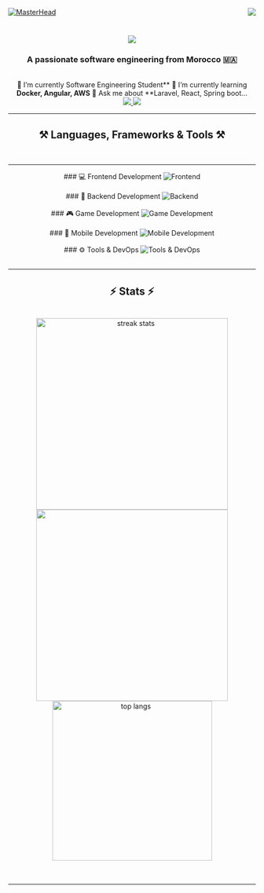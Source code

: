 [![MasterHead](https://firebasestorage.googleapis.com/v0/b/flexi-coding.appspot.com/o/dempgi7-520f8d5f-63d4-4453-8822-dbc149ae27f8.gif?alt=media&token=91c0c7b2-93c3-4029-b011-1a8703c5730d)](https://rishavchanda.io)        <img               align="right"       src="https://visitor-badge.laobi.icu/badge?page_id=salesp07.salesp07"          />      <h1        align="center">           <img         src="https://readme-typing-svg.herokuapp.com/?         font=Righteous&size=35&center=true&vCenter=true&width=500&height=70&duration=4000&lines=Hi+There!+👋;+I'm+Hodaifa+Echffani!;"        />                 </h1>              <h3           align="center">       A                passionate         software     engineering             from       Morocco              🇲🇦</h3>         <br/>     <div           align="center">             🔭                I’m     currently        Software             Engineering             Student**             🌱                  I’m                 currently         learning                 **Docker,                 Angular,               AWS**           💬              Ask                   me         about               **Laravel,                  React,        Spring          boot...       </div>         <div             align="center">             <a                  href="mailto:echffani.hodaifa@gmail.com">        <img              src="https://img.shields.io/badge/Gmail-333333?style=for-the-badge&logo=gmail&logoColor=red"        />          </a>        <a            href="https://www.linkedin.com/in/hodaifa-echffani-297b7b284/"                   target="_blank">            <img       src="https://img.shields.io/badge/LinkedIn-0077B5?style=for-the-badge&logo=linkedin&logoColor=white"                  target="_blank"                  />             </a>        </div>                  <hr/>              <h2                align="center">⚒️          Languages,           Frameworks                   &                Tools           ⚒️</h2>         <br/>           <hr/>           <div          align="center">         ###               💻           Frontend                   Development                 <img             src="https://skillicons.dev/icons?i=react,angular,html,css,tailwind,bootstrap,mui,figma,git,vscode"                 alt="Frontend"                   />                    <br/><br/>           ###     🔧     Backend                  Development                    <img             src="https://skillicons.dev/icons?i=nodejs,express,python,flask,php,laravel,mysql,postgres,firebase,mongodb,oracle,spring                boot"       alt="Backend"              />                <br/><br/>                   ###               🎮              Game          Development         <img              src="https://skillicons.dev/icons?i=unity,java,c"          alt="Game               Development"                 />                <br/><br/>          ###                📱                   Mobile             Development                 <img              src="https://skillicons.dev/icons?i=androidstudio,react,flutter"               alt="Mobile            Development"     />            <br/><br/>             ###               ⚙️                    Tools               &                   DevOps         <img     src="https://skillicons.dev/icons?i=docker,jenkins,github,matlab"               alt="Tools         &                DevOps"                    />           <br/>                    </div>             <br/>                   <hr/>       <h2          align="center">⚡           Stats            ⚡</h2>                    <br>       <div                  align=center>       <img            width=390               src="https://github-readme-streak-stats-salesp07.vercel.app/?user=hodaifa-ech&count_private=true&theme=react&border_radius=10"      alt="streak                stats"/>                 <img                width=390     src="https://github-readme-stats.vercel.app/api?username=hodaifa-ech&theme=react&hide_border=false&include_all_commits=false&count_private=true"/>          <br/>                  <img              width=325         align="center"          src="https://github-readme-stats-salesp07.vercel.app/api/top-langs/?username=hodaifa-ech&hide=HTML&langs_count=8&layout=compact&theme=react&border_radius=10&size_weight=0.5&count_weight=0.5&exclude_repo=github-readme-stats"             alt="top          langs"                   />              </div>         <br/><br/>               <hr/>       <br/>     <br/>         